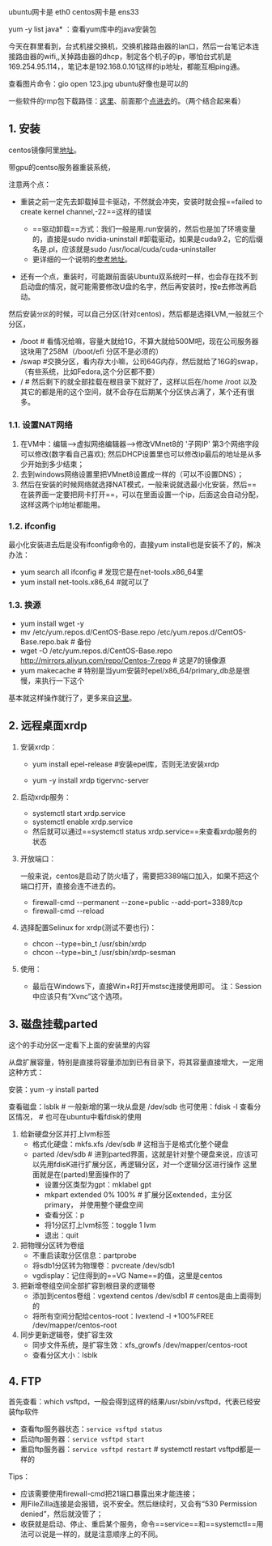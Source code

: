 ubuntu网卡是  eth0
centos网卡是  ens33

yum -y list java*  ：查看yum库中的java安装包

今天在群里看到，台式机接交换机，交换机接路由器的lan口，然后一台笔记本连接路由器的wifi,,关掉路由器的dhcp，制定各个机子的ip，哪怕台式机是169.254.95.114，，笔记本是192.168.0.101这样的ip地址，都能互相ping通。

查看图片命令：gio open 123.jpg      ubuntu好像也是可以的

一些软件的rmp包下载路径：[这里](https://rpmfusion.org/)、前面那个[点进去](https://ftp-stud.hs-esslingen.de/pub/Mirrors/rpmfusion.org/free/el/updates/7/x86_64/repoview/index.html)的。（两个结合起来看）

## 1. 安装

centos镜像阿里[地址](http://mirrors.aliyun.com/centos/7/isos/x86_64/)。

带gpu的centso服务器重装系统，

注意两个点：

- 重装之前一定先去卸载掉显卡驱动，不然就会冲突，安装时就会报==failed to create kernel channel,-22==这样的错误
  - ==驱动卸载==方式：我们一般是用.run安装的，然后也是加了环境变量的，直接是sudo nvidia-uninstall #卸载驱动，如果是cuda9.2，它的后缀名是.pl，应该就是sudo /usr/local/cuda/cuda-uninstaller
  - 更详细的一个说明的[参考地址](https://www.cnblogs.com/zhangxianrong/p/15193976.html)。

- 还有一个点，重装时，可能跟前面装Ubuntu双系统时一样，也会存在找不到启动盘的情况，就可能需要修改U盘的名字，然后再安装时，按e去修改再启动。

然后安装`分区`的时候，可以自己分区(针对centos)，然后都是选择LVM,一般就三个分区，

- /boot        # 看情况给嘛，容量大就给1G，不算大就给500M吧，现在公司服务器这块用了258M（/boot/efi  分区不是必须的）
- /swap         #交换分区，看内存大小嘛，公司64G内存，然后就给了16G的swap，（有些系统，比如Fedora,这个分区都不要）
- /         # 然后剩下的就全部挂载在根目录下就好了，这样以后在/home  /root 以及其它的都是用的这个空间，就不会存在后期某个分区快占满了，某个还有很多。

### 1.1. 设置NAT网络

1. 在VM中：编辑-->虚拟网络编辑器-->修改VMnet8的 '子网IP'
   第3个网络字段可以修改(数字看自己喜欢); 然后DHCP设置里也可以修改ip最后的地址是从多少开始到多少结束；
2. 去到windows网络设置里把VMnet8设置成一样的（可以不设置DNS）；
3. 然后在安装的时候网络就选择NAT模式，一般来说就选最小化安装，然后==在装界面一定要把网卡打开==，可以在里面设置一个ip，后面这会自动分配，这样这两个ip地址都能用。

### 1.2. ifconfig

最小化安装进去后是没有ifconfig命令的，直接yum install也是安装不了的，解决办法：

- yum search all ifconfig # 发现它是在net-tools.x86_64里
- yum install net-tools.x86_64  #就可以了

### 1.3. 换源

- yum install wget -y
- mv /etc/yum.repos.d/CentOS-Base.repo /etc/yum.repos.d/CentOS-Base.repo.bak   # 备份
- wget -O /etc/yum.repos.d/CentOS-Base.repo http://mirrors.aliyun.com/repo/Centos-7.repo  # 这是7的镜像源
- yum makecache   # 特别是当yum安装时epel/x86_64/primary_db总是很慢，来执行一下这个

基本就这样操作就行了，更多来自[这里](https://blog.csdn.net/wudinaniya/article/details/105758739)。

## 2. 远程桌面xrdp

1. 安装xrdp：

   - yum install epel-release    #安装epel库，否则无法安装xrdp

   - yum -y install xrdp tigervnc-server

2. 启动xrdp服务：

   - systemctl start xrdp.service
   - systemctl enable xrdp.service
   - 然后就可以通过==systemctl status xrdp.service==来查看xrdp服务的状态

3. 开放端口：

   一般来说，centos是启动了防火墙了，需要把3389端口加入，如果不把这个端口打开，直接会连不进去的。

   - firewall-cmd --permanent --zone=public --add-port=3389/tcp
   - firewall-cmd --reload

4. 选择配置Selinux for xrdp(测试不要也行)：

   - chcon --type=bin_t /usr/sbin/xrdp
   - chcon --type=bin_t /usr/sbin/xrdp-sesman

5. 使用：

   - 最后在Windows下，直接Win+R打开mstsc连接使用即可。
     注：Session中应该只有“Xvnc”这个选项。

## 3. 磁盘挂载parted

这个的手动分区一定看下上面的安装里的内容

从盘扩展容量，特别是直接将容量添加到已有目录下，将其容量直接增大，一定用这种方式：

安装：yum -y install parted

查看磁盘：lsblk      # 一般新增的第一块从盘是 /dev/sdb
也可使用：fdisk -l  查看分区情况， #  也可在ubuntu中看fdisk的使用

1. 给新硬盘分区并打上lvm标签
   - 格式化硬盘：mkfs.xfs /dev/sdb   # 这相当于是格式化整个硬盘
   - parted /dev/sdb   # 进到parted界面，这就是针对整个硬盘来说，应该可以先用fdisK进行扩展分区，再逻辑分区，对一个逻辑分区进行操作
     这里面就是在(parted)里面操作的了
     - 设置分区类型为gpt：mklabel gpt
     - mkpart extended 0% 100%    # 扩展分区extended，主分区primary， 并使用整个硬盘空间
     - 查看分区：p
     - 将1分区打上lvm标签：toggle 1 lvm
     - 退出：quit
2. 把物理分区转为卷组
   - 不重启读取分区信息：partprobe
   - 将sdb1分区转为物理卷：pvcreate /dev/sdb1
   - vgdisplay：记住得到的==VG Name==的值，这里是centos
3. 把新增卷组空间全部扩容到根目录的逻辑卷
   - 添加到centos卷组：vgextend centos /dev/sdb1  # centos是由上面得到的
   - 将所有空间分配给centos-root：lvextend -l +100%FREE /dev/mapper/centos-root
4. 同步更新逻辑卷，使扩容生效
   - 同步文件系统，是扩容生效：xfs_growfs /dev/mapper/centos-root
   - 查看分区大小：lsblk

## 4. FTP

首先查看：which vsftpd，一般会得到这样的结果/usr/sbin/vsftpd，代表已经安装ftp软件

- 查看ftp服务器状态：`service vsftpd status`
- 启动ftp服务器：`service vsftpd start`
- 重启ftp服务器：`service vsftpd restart`    # systemctl restart vsftpd都是一样的

Tips：

- 应该需要使用firewall-cmd把21端口暴露出来才能连接；
- 用FileZilla连接是会报错，说不安全。然后继续时，又会有“530 Permission denied”，然后就没管了；
- 收获就是启动、停止、重启某个服务，命令==service==和==systemctl==用法可以说是一样的，就是注意顺序上的不同。



